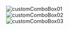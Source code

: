 ![customComboBox01](https://github.com/user-attachments/assets/f012a460-9923-4e7b-a252-4d88e94480ae)
<br/>
![customComboBox02](https://github.com/user-attachments/assets/15d55eca-fbf3-4a76-9f47-d2d04c23b3d3)
<br/>
![customComboBox03](https://github.com/user-attachments/assets/b67c7fdd-920c-4fa8-a247-873d7a3e97e1)

